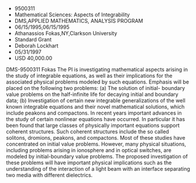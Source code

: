 
* 9500311
* Mathematical Sciences: Aspects of Integrability
* DMS,APPLIED MATHEMATICS, ANALYSIS PROGRAM
* 06/15/1995,06/15/1995
* Athanassios Fokas,NY,Clarkson University
* Standard Grant
* Deborah Lockhart
* 05/31/1997
* USD 40,000.00

DMS-9500311 Fokas The PI is investigating mathematical aspects arising in the
study of integrable equations, as well as their implications for the associated
physical problems modeled by such equations. Emphasis will be placed on the
following two problems: (a) The solution of initial- boundary value problems on
the half-infinite life for decaying initial and boundary data; (b) Investigation
of certain new integrable generalizations of the well known integrable equations
and their novel mathematical solutions, which include peakons and compactons. In
recent years important advances in the study of certain nonlinear equations have
occurred. In particular it has been found that large classes of physically
important equations support coherent structures. Such coherent structures
include the so called solitons, dromions, peakons, and compactons. Most of these
studies have concentrated on initial value problems. However, many physical
situations, including problems arising in ionosphere and in optical switches,
are modeled by initial-boundary value problems. The proposed investigation of
these problems will have important physical implications such as the
understanding of the interaction of a light beam with an interface separating
two media with different dielectrics.
